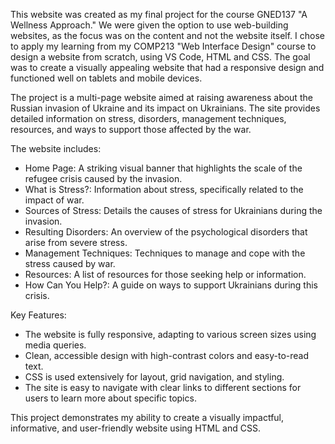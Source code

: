 This website was created as my final project for the course GNED137 "A Wellness Approach." We were given the option to use web-building websites, as the focus was on the content and not the website itself. I chose to apply my learning from my COMP213 "Web Interface Design" course to design a website from scratch, using VS Code, HTML and CSS. The goal was to create a visually appealing website that had a responsive design and functioned well on tablets and mobile devices. 

The project is a multi-page website aimed at raising awareness about the Russian invasion of Ukraine and its impact on Ukrainians. The site provides detailed information on stress, disorders, management techniques, resources, and ways to support those affected by the war.

The website includes:

- Home Page: A striking visual banner that highlights the scale of the refugee crisis caused by the invasion.
- What is Stress?: Information about stress, specifically related to the impact of war.
- Sources of Stress: Details the causes of stress for Ukrainians during the invasion.
- Resulting Disorders: An overview of the psychological disorders that arise from severe stress.
- Management Techniques: Techniques to manage and cope with the stress caused by war.
- Resources: A list of resources for those seeking help or information.
- How Can You Help?: A guide on ways to support Ukrainians during this crisis.
  
Key Features:
- The website is fully responsive, adapting to various screen sizes using media queries.
- Clean, accessible design with high-contrast colors and easy-to-read text.
- CSS is used extensively for layout, grid navigation, and styling.
- The site is easy to navigate with clear links to different sections for users to learn more about specific topics.

This project demonstrates my ability to create a visually impactful, informative, and user-friendly website using HTML and CSS.
